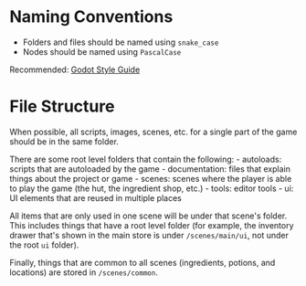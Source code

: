 # Naming Conventions

- Folders and files should be named using `snake_case`
- Nodes should be named using `PascalCase`

Recommended: [Godot Style Guide](https://docs.godotengine.org/en/stable/tutorials/scripting/gdscript/gdscript_styleguide.html)


# File Structure

When possible, all scripts, images, scenes, etc. for a single part of the game
should be in the same folder.

There are some root level folders that contain the following:
	- autoloads: scripts that are autoloaded by the game
	- documentation: files that explain things about the project or game
	- scenes: scenes where the player is able to play the game (the hut, the ingredient shop, etc.)
	- tools: editor tools
	- ui: UI elements that are reused in multiple places

All items that are only used in one scene will be under that scene's folder.
This includes things that have a root level folder (for example, the inventory
drawer that's shown in the main store is under `/scenes/main/ui`, not under the
root `ui` folder).

Finally, things that are common to all scenes (ingredients, potions, and locations)
are stored in `/scenes/common`.
